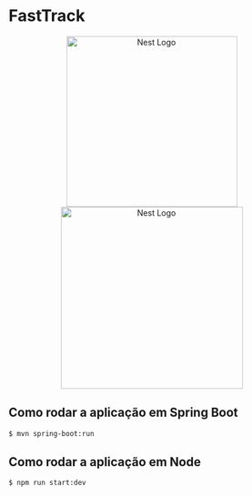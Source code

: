  # FastTrack
 
<p align="center">
  <a href="https://spring.io/" target="blank"><img src="https://spring.io/images/spring-logo-fc4350c59999bb62c468361537212419.svg" width="300" alt="Nest Logo" /></a>
  <a href="http://nestjs.com/" target="blank"><img src="https://nestjs.com/img/logo_text.svg" width="320" alt="Nest Logo" /></a>
</p>

## Como rodar a aplicação em Spring Boot
```bash
$ mvn spring-boot:run
```

## Como rodar a aplicação em Node
```bash
$ npm run start:dev
```
